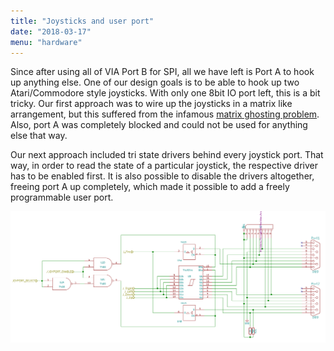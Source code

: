 ```yaml
---
title: "Joysticks and user port"
date: "2018-03-17"
menu: "hardware"
---
```


Since after using all of VIA Port B for SPI, all we have left is Port A to hook up anything else. One of our design goals is to be able to hook up two Atari/Commodore style joysticks. With only one 8bit IO port left, this is a bit tricky. Our first approach was to wire up the joysticks in a matrix like arrangement, but this suffered from the infamous [matrix ghosting problem](https://www.dribin.org/dave/keyboard/one_html/). Also, port A was completely blocked and could not be used for anything else that way.

Our next approach included tri state drivers behind every joystick port. That way, in order to read the state of a particular joystick, the respective driver has to be enabled first. It is also possible to disable the drivers altogether, freeing port A up completely, which made it possible to add a freely programmable user port.

![io_joyports](images/io_joyports.png)
